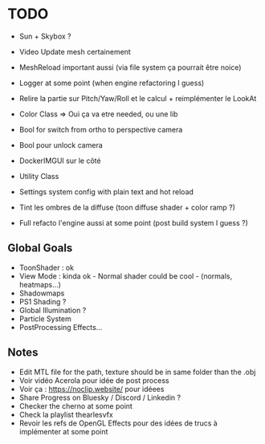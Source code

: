 # TODO 

- Sun + Skybox ?
- Video Update mesh certainement 

- MeshReload important aussi (via file system ça pourrait être noice)
- Logger at some point (when engine refactoring I guess)
- Relire la partie sur Pitch/Yaw/Roll et le calcul + reimplémenter le  LookAt
- Color Class => Oui ça va etre needed, ou une lib 
- Bool for switch from ortho to perspective camera
- Bool pour unlock camera
- DockerIMGUI sur le côté
- Utility Class
- Settings system config with plain text and hot reload
- Tint les ombres de la diffuse (toon diffuse shader + color ramp ?)
- Full refacto l'engine aussi at some point (post build system I guess ?)

## Global Goals
- ToonShader : ok
- View Mode : kinda ok - Normal shader could be cool - (normals, heatmaps...)
- Shadowmaps
- PS1 Shading ?
- Global Illumination ?
- Particle System
- PostProcessing Effects...

## Notes
- Edit MTL file for the path, texture should be in same folder than the .obj
- Voir vidéo Acerola pour idée de post process
- Voir ça : https://noclip.website/ pour idéees
- Share Progress on Bluesky / Discord / Linkedin ?
- Checker the cherno at some point
- Check la playlist thearlesvfx
- Revoir les refs de OpenGL Effects pour des idées de trucs à implémenter at some point